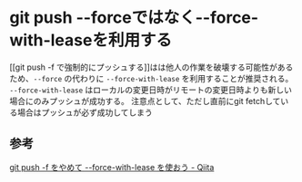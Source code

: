 # git push --forceではなく--force-with-leaseを利用する
[[git push -f で強制的にプッシュする]]はは他人の作業を破壊する可能性があるため、`--force` の代わりに `--force-with-lease` を利用することが推奨される。
`--force-with-lease` はローカルの変更日時がリモートの変更日時よりも新しい場合にのみプッシュが成功する。
注意点として、ただし直前にgit fetchしている場合はプッシュが必ず成功してしまう

## 参考
[git push -f をやめて --force-with-lease を使おう - Qiita](https://qiita.com/wMETAw/items/5f47dcc7cf57af8e449f)